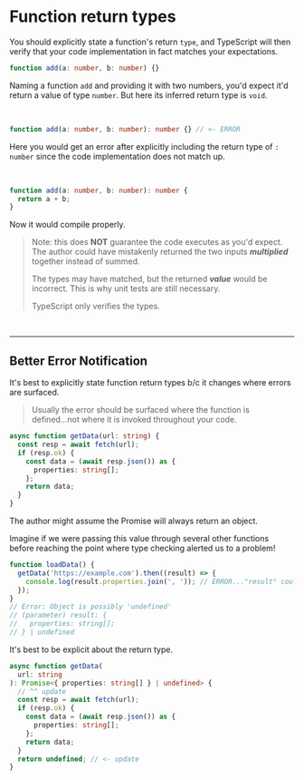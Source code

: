 # Function return types

You should explicitly state a function's return `type`, and TypeScript will then verify that your code implementation in fact matches your expectations.

```ts
function add(a: number, b: number) {}
```

Naming a function `add` and providing it with two numbers, you'd expect it'd return a value of type `number`. But here its inferred return type is `void`.

<br>

```ts
function add(a: number, b: number): number {} // <- ERROR
```

Here you would get an error after explicitly including the return type of `: number` since the code implementation does not match up.

<br>

```ts
function add(a: number, b: number): number {
  return a + b;
}
```

Now it would compile properly.

> Note: this does **NOT** guarantee the code executes as you'd expect. The author could have mistakenly returned the two inputs **_multiplied_** together instead of summed.
>
> The types may have matched, but the returned **_value_** would be incorrect. This is why unit tests are still necessary.
>
> TypeScript only verifies the types.

<br>

---

## Better Error Notification

It's best to explicitly state function return types b/c it changes where errors are surfaced.

> Usually the error should be surfaced where the function is defined...not where it is invoked throughout your code.

```ts
async function getData(url: string) {
  const resp = await fetch(url);
  if (resp.ok) {
    const data = (await resp.json()) as {
      properties: string[];
    };
    return data;
  }
}
```

The author might assume the Promise will always return an object.

Imagine if we were passing this value through several other functions before reaching the point where type checking alerted us to a problem!

```ts
function loadData() {
  getData('https://example.com').then((result) => {
    console.log(result.properties.join(', ')); // ERROR..."result" could be undefined
  });
}
// Error: Object is possibly 'undefined'
// (parameter) result: {
//   properties: string[];
// } | undefined
```

It's best to be explicit about the return type.

```ts
async function getData(
  url: string
): Promise<{ properties: string[] } | undefined> {
  // ^^ update
  const resp = await fetch(url);
  if (resp.ok) {
    const data = (await resp.json()) as {
      properties: string[];
    };
    return data;
  }
  return undefined; // <- update
}
```

